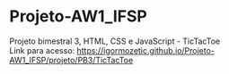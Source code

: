 # Projeto-AW1_IFSP
Projeto bimestral 3, HTML, CSS e JavaScript - TicTacToe <br>
Link para acesso: https://igormozetic.github.io/Projeto-AW1_IFSP/projeto/PB3/TicTacToe
